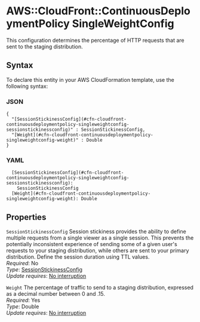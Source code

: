 # AWS::CloudFront::ContinuousDeploymentPolicy SingleWeightConfig<a name="aws-properties-cloudfront-continuousdeploymentpolicy-singleweightconfig"></a>

This configuration determines the percentage of HTTP requests that are sent to the staging distribution\.

## Syntax<a name="aws-properties-cloudfront-continuousdeploymentpolicy-singleweightconfig-syntax"></a>

To declare this entity in your AWS CloudFormation template, use the following syntax:

### JSON<a name="aws-properties-cloudfront-continuousdeploymentpolicy-singleweightconfig-syntax.json"></a>

```
{
  "[SessionStickinessConfig](#cfn-cloudfront-continuousdeploymentpolicy-singleweightconfig-sessionstickinessconfig)" : SessionStickinessConfig,
  "[Weight](#cfn-cloudfront-continuousdeploymentpolicy-singleweightconfig-weight)" : Double
}
```

### YAML<a name="aws-properties-cloudfront-continuousdeploymentpolicy-singleweightconfig-syntax.yaml"></a>

```
  [SessionStickinessConfig](#cfn-cloudfront-continuousdeploymentpolicy-singleweightconfig-sessionstickinessconfig):
    SessionStickinessConfig
  [Weight](#cfn-cloudfront-continuousdeploymentpolicy-singleweightconfig-weight): Double
```

## Properties<a name="aws-properties-cloudfront-continuousdeploymentpolicy-singleweightconfig-properties"></a>

`SessionStickinessConfig` <a name="cfn-cloudfront-continuousdeploymentpolicy-singleweightconfig-sessionstickinessconfig"></a>
Session stickiness provides the ability to define multiple requests from a single viewer as a single session\. This prevents the potentially inconsistent experience of sending some of a given user's requests to your staging distribution, while others are sent to your primary distribution\. Define the session duration using TTL values\.  
_Required_: No  
_Type_: [SessionStickinessConfig](aws-properties-cloudfront-continuousdeploymentpolicy-sessionstickinessconfig.md)  
_Update requires_: [No interruption](https://docs.aws.amazon.com/AWSCloudFormation/latest/UserGuide/using-cfn-updating-stacks-update-behaviors.html#update-no-interrupt)

`Weight` <a name="cfn-cloudfront-continuousdeploymentpolicy-singleweightconfig-weight"></a>
The percentage of traffic to send to a staging distribution, expressed as a decimal number between 0 and \.15\.  
_Required_: Yes  
_Type_: Double  
_Update requires_: [No interruption](https://docs.aws.amazon.com/AWSCloudFormation/latest/UserGuide/using-cfn-updating-stacks-update-behaviors.html#update-no-interrupt)
